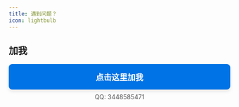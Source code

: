 ```yaml
---
title: 遇到问题？
icon: lightbulb
---
```


## 加我

<InfoCard>
  <a href="https://qm.qq.com/q/2sVYgBgTa0" target="_blank" style="display: block; text-align: center; padding: 16px; 
            background-color: #0073e6; color: white; font-size: 18px; font-weight: bold; 
            border-radius: 8px; text-decoration: none; transition: transform 0.3s ease; box-shadow: 0 4px 8px rgba(0, 0, 0, 0.1);">
    点击这里加我
  </a>
  <p style="text-align: center; font-size: 14px; color: #555; margin-top: 8px;">QQ: 3448585471</p>
</InfoCard>

<style>
a:hover {
    transform: scale(1.05); /* 鼠标悬浮时按钮略微放大 */
}
</style>